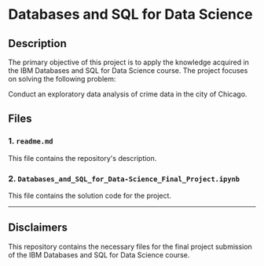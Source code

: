 # Databases and SQL for Data Science

## Description

The primary objective of this project is to apply the knowledge acquired in the IBM Databases and SQL for Data Science course. The project focuses on solving the following problem:

Conduct an exploratory data analysis of crime data in the city of Chicago.

## Files

### 1. `readme.md`

This file contains the repository's description.

### 2. `Databases_and_SQL_for_Data-Science_Final_Project.ipynb`

This file contains the solution code for the project.

---

## Disclaimers

This repository contains the necessary files for the final project submission of the IBM Databases and SQL for Data Science course.
